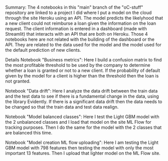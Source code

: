Summary: The 4 notebooks in this "main" branch of the "oC-stuff" repository are linked to a project I did where I put a model on the cloud through the site Heroku using an API. The model predicts the likelyhood that a new client could not reimburse a loan given the information on the loan request. The client information is entered in a dashboard (made with Streamlit) that interacts with an API that are both on Heroku. Those 4 notebooks here are not related with the building of the dashboard or the API. They are related to the data used for the model and the model used for the default prediction of new clients.

Details
Notebook "Business metrics":
Here I build a confusion matrix to find the most profitable threshold to be used by the company to determine whether a loan is granted or not to a new client. If the probability of default given by the model for a client is higher than the threshold then the loan is not granted.

Notebook "Data drift":
Here I analyze the data drift between the train data and the test data to see if there is a fundamental change in the data, using the library Evidently.
If there is a significant data drift then the data needs to be changed so that the train data and test data realign.

Notebook "Model balanced classes":
Here I test the Light GBM model with the 2 unbalanced classes and I load that model on the site ML Flow for tracking purposes. Then I do the same for the model with the 2 classes that are balanced this time.

Notebook "Model creation ML flow uploading":
Here I am testing the Light GBM model with 798 features then testing the model with only the most important 13 features. Then I upload that lighter model on the ML Flow site.
